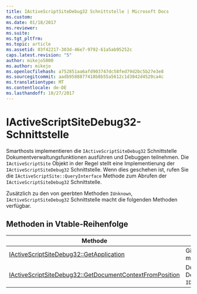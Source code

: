 ```yaml
---
title: IActiveScriptSiteDebug32 Schnittstelle | Microsoft Docs
ms.custom: 
ms.date: 01/18/2017
ms.reviewer: 
ms.suite: 
ms.tgt_pltfrm: 
ms.topic: article
ms.assetid: 03f42217-303d-46e7-9792-61a5ab95252c
caps.latest.revision: "5"
author: mikejo5000
ms.author: mikejo
ms.openlocfilehash: a752851aa6afd903747dc58fed79d2bc5b27e3e8
ms.sourcegitcommit: aadb9588877418b8b55a5612c1d3842d4520ca4c
ms.translationtype: MT
ms.contentlocale: de-DE
ms.lasthandoff: 10/27/2017
---
```

# <a name="iactivescriptsitedebug32-interface"></a>IActiveScriptSiteDebug32-Schnittstelle
Smarthosts implementieren die `IActiveScriptSiteDebug32` Schnittstelle Dokumentverwaltungsfunktionen ausführen und Debuggen teilnehmen. Die `IActiveScriptSite` Objekt in der Regel stellt eine Implementierung der `IActiveScriptSiteDebug32` Schnittstelle. Wenn dies geschehen ist, rufen Sie die `IActiveScriptSite::QueryInterface` Methode zum Abrufen der `IActiveScriptSiteDebug32` Schnittstelle.  
  
 Zusätzlich zu den von geerbten Methoden `IUnknown`, `IActiveScriptSiteDebug32` Schnittstelle macht die folgenden Methoden verfügbar.  
  
## <a name="methods-in-vtable-order"></a>Methoden in Vtable-Reihenfolge  
  
|Methode|Beschreibung|  
|------------|-----------------|  
|[IActiveScriptSiteDebug32::GetApplication](../../winscript/reference/iactivescriptsitedebug32-getapplication.md)|Gibt die Debug-Application-Objekt mit diesem Skript-Site verknüpft sind.|  
|[IActiveScriptSiteDebug32::GetDocumentContextFromPosition](../../winscript/reference/iactivescriptsitedebug32-getdocumentcontextfromposition.md)|Durch das Sprachmodul zum Delegieren verwendet `IDebugCodeContext::GetSourceContext`.|